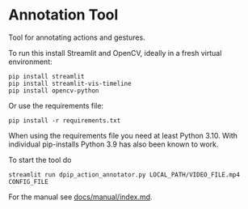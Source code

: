 # Annotation Tool

Tool for annotating actions and gestures.

To run this install Streamlit and OpenCV, ideally in a fresh virtual environment:

```shell
pip install streamlit
pip install streamlit-vis-timeline
pip install opencv-python
```

Or use the requirements file:

```shell
pip install -r requirements.txt
```

When using the requirements file you need at least Python 3.10. With individual pip-installs Python 3.9 has also been known to work.

To start the tool do

```shell
streamlit run dpip_action_annotator.py LOCAL_PATH/VIDEO_FILE.mp4 CONFIG_FILE
```

For the manual see [docs/manual/index.md](docs/manual/index.md).